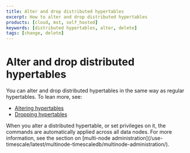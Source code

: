 ```yaml
---
title: Alter and drop distributed hypertables
excerpt: How to alter and drop distributed hypertables
products: [cloud, mst, self_hosted]
keywords: [distributed hypertables, alter, delete]
tags: [change, delete]
---
```


# Alter and drop distributed hypertables

You can alter and drop distributed hypertables in the same way as regular
hypertables. To lean more, see:

*   [Altering hypertables][alter]
*   [Dropping hypertables][drop]

<Highlight type="note">
When you alter a distributed hypertable, or set privileges on it, the commands
are automatically applied across all data nodes. For more information, see the
section on [multi-node
administration](/use-timescale/latest/multinode-timescaledb/multinode-administration/).
</Highlight>

[alter]: /use-timescale/:currentVersion:/hypertables/alter/
[drop]: /use-timescale/:currentVersion:/hypertables/drop/
